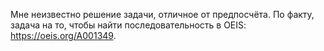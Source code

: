 Мне неизвестно решение задачи, отличное от предпосчёта. По факту, задача на то, чтобы найти последовательность в OEIS: https://oeis.org/A001349.